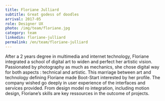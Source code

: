 ```yaml
---
title: Floriane Julliard
subtitle: Great godess of doodles
arrival: 2017-05
role: Designer UX
photo: /img/team/floriane.jpg
category: team
linkedin: floriane-julliard
permalink: /en/team/floriane-julliard
---
```

After a 2 years degree in multimedia and internet technology, Floriane integrated a school of digital art to widen and perfect
her artistic vision. Passionated by photography as much as mechanics, she chose digital way for both aspects : technical
and artistic. This marriage between art and technology defining Floriane made Boot-Start interested by her profile.
The company wished go deeply in user experience of the interfaces and services provided. From design model ro integration,
including motion design, Floriane’s skills are key ressources in the outcome of projects.